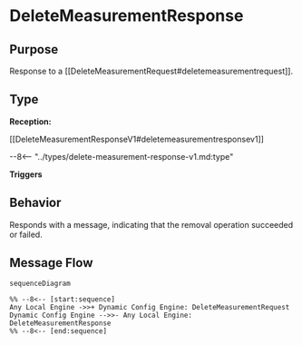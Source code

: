 <div class="message" markdown>


# DeleteMeasurementResponse

## Purpose

<!-- --8<-- [start:purpose] -->
Response to a [[DeleteMeasurementRequest#deletemeasurementrequest]].
<!-- --8<-- [end:purpose] -->

## Type

<!-- --8<-- [start:type] -->
**Reception:**

[[DeleteMeasurementResponseV1#deletemeasurementresponsev1]]

--8<-- "../types/delete-measurement-response-v1.md:type"

**Triggers**



<!-- --8<-- [end:type] -->

## Behavior

<!-- --8<-- [start:behavior] -->
Responds with a message, indicating that the removal operation succeeded or failed. 
<!-- --8<-- [end:behavior] -->


## Message Flow

<!-- --8<-- [start:messages] -->
```mermaid
sequenceDiagram

%% --8<-- [start:sequence]
Any Local Engine ->>+ Dynamic Config Engine: DeleteMeasurementRequest
Dynamic Config Engine -->>- Any Local Engine: DeleteMeasurementResponse
%% --8<-- [end:sequence]
```

<!-- --8<-- [end:messages] -->

</div>